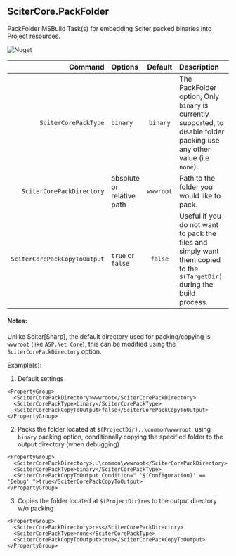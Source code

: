 ## SciterCore.PackFolder
PackFolder MSBuild Task(s) for embedding Sciter packed binaries into Project resources.

![Nuget](https://img.shields.io/nuget/v/SciterCore.PackFolder)

| Command                      |  Options                  |  Default  | Description                       |
| ---------------------------: | :------------------------ | :-------: | :-------------------------------- |
| `SciterCorePackType`         | `binary`                  | `binary`  | The PackFolder option; Only `binary` is currently supported, to disable folder packing use any other value (i.e `none`). |
| `SciterCorePackDirectory`    | absolute or relative path | `wwwroot` | Path to the folder you would like to pack.                                                                               |
| `SciterCorePackCopyToOutput` | `true` or `false`         | `false`   | Useful if you do not want to pack the files and simply want them copied to the `$(TargetDir)` during the build process.  |

#### Notes:

Unlike Sciter[Sharp], the default directory used for packing/copying is `wwwroot` (like `ASP.Net Core`), this can be modified using the `SciterCorePackDirectory` option.

Example(s):

1. Default settings

```
<PropertyGroup>
  <SciterCorePackDirectory>wwwroot</SciterCorePackDirectory>
  <SciterCorePackType>binary</SciterCorePackType>
  <SciterCorePackCopyToOutput>false</SciterCorePackCopyToOutput>
</PropertyGroup>
```

2. Packs the folder located at `$(ProjectDir)..\common\wwwroot`, using `binary` packing option, conditionally copying the specified folder to the output directory (when debugging)

```
<PropertyGroup>
  <SciterCorePackDirectory>..\common\wwwroot</SciterCorePackDirectory>
  <SciterCorePackType>binary</SciterCorePackType>
  <SciterCorePackCopyToOutput Condition=" '$(Configuration)' == 'Debug' ">true</SciterCorePackCopyToOutput>
</PropertyGroup>
```

3. Copies the folder located at `$(ProjectDir)res` to the output directory w/o packing

```
<PropertyGroup>
  <SciterCorePackDirectory>res</SciterCorePackDirectory>
  <SciterCorePackType>none</SciterCorePackType>
  <SciterCorePackCopyToOutput>true</SciterCorePackCopyToOutput>
</PropertyGroup>
```


